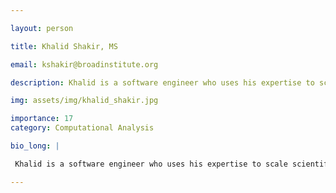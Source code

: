 ```yaml
---

layout: person

title: Khalid Shakir, MS

email: kshakir@broadinstitute.org

description: Khalid is a software engineer who uses his expertise to scale scientific analyses. During his time at the Broad Institute he contributed to projects including the 1000 Genomes Project and the ... 

img: assets/img/khalid_shakir.jpg

importance: 17
category: Computational Analysis

bio_long: |

 Khalid is a software engineer who uses his expertise to scale scientific analyses. During his time at the Broad Institute he contributed to projects including the 1000 Genomes Project and the Cromwell Workflow Engine. As part of furthering his studies he completed a masters concentrating in bioinformatics at the Harvard Extension School.

---
```


